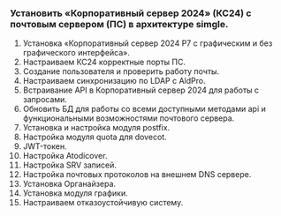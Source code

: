 ### Установить «Корпоративный сервер 2024» (КС24) с почтовым сервером (ПС) в архитектуре simgle. 

1. Установка «Корпоративный сервер 2024 Р7 с графическим и без графического интерфейса».
2. Настраиваем КС24 корректные порты ПС.
3. Создание пользователя и проверить работу почты.
4. Настраиваем синхронизацию по LDAP с AldPro.
5. Встраивание API в Корпоративный сервер 2024 для работы с запросами.
6. Обновить БД для работы со всеми доступными методами api и функциональными возможностями почтового сервера.
7. Установка и настройка модуля postfix.
8. Настройка модуля quota для dovecot.
9. JWT-токен.
10. Настройка Atodicover.
11. Настройка SRV записей.
12. Настройка почтовых протоколов на внешнем DNS сервере.
13. Установка Органайзера.
14. Установка модуля графики.
15. Настраиваем отказоустойчивую систему.
    
